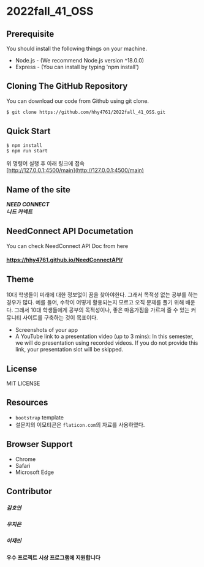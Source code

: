 # 2022fall_41_OSS

## Prerequisite
You should install the following things on your machine.
* Node.js - (We recommend Node.js version ^18.0.0)
* Express - (You can install by typing 'npm install')

## Cloning The GitHub Repository
You can download our code from Github using git clone.
``` bash
$ git clone https://github.com/hhy4761/2022fall_41_OSS.git
```

## Quick Start
``` bash
$ npm install
$ npm run start
```
위 명령어 실행 후 아래 링크에 접속<br>
[http://127.0.0.1:4500/main](http://127.0.0.1:4500/main)

## Name of the site
**_NEED CONNECT<br>_**
**_니드 커넥트_**

## NeedConnect API Documetation
You can check NeedConnect API Doc from here<br>
#### https://hhy4761.github.io/NeedConnectAPI/

## Theme
10대 학생들이 미래에 대한 정보없이 꿈을 찾아야한다. 그래서 목적성 없는 공부를 하는 경우가 많다. 예를 들어, 수학이 어떻게 활용되는지 모르고 오직 문제를 풀기 위해 배운다. 그래서 10대 학생들에게 공부의 목적성이나, 좋은 마음가짐을 가르쳐 줄 수 있는 커뮤니티 사이트를 구축하는 것이 목표이다.

* Screenshots of your app
* A YouTube link to a presentation video (up to 3 mins): In this semester, we will do presentation using recorded videos. If you do not provide this link, your presentation slot will be skipped.

## License
MIT LICENSE

## Resources
* `bootstrap` template
* 설문지의 이모티콘은 `flaticon.com`의 자료를 사용하였다.

## Browser Support
* Chrome
* Safari
* Microsoft Edge

## Contributor
##### 김호연
##### 우지은
##### 이재빈


#### 우수 프로젝트 시상 프로그램에 지원합니다
